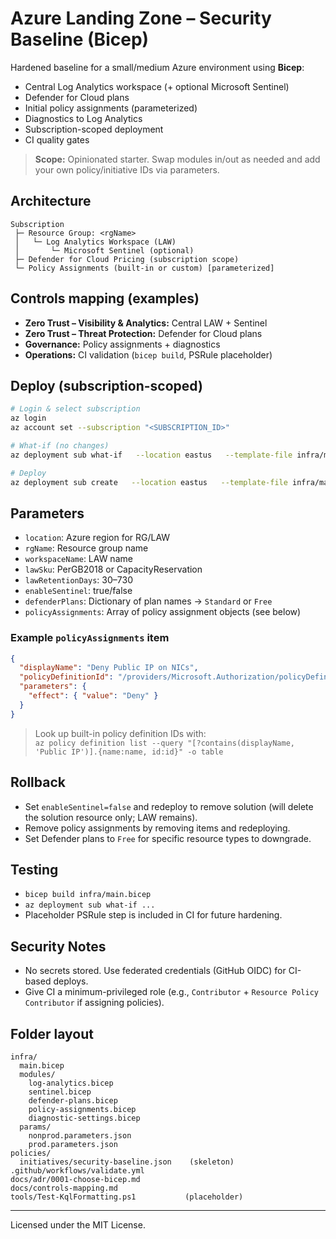 # Azure Landing Zone – Security Baseline (Bicep)

Hardened baseline for a small/medium Azure environment using **Bicep**:
- Central Log Analytics workspace (+ optional Microsoft Sentinel)
- Defender for Cloud plans
- Initial policy assignments (parameterized)
- Diagnostics to Log Analytics
- Subscription-scoped deployment
- CI quality gates

> **Scope:** Opinionated starter. Swap modules in/out as needed and add your own policy/initiative IDs via parameters.

## Architecture

```
Subscription
 ├─ Resource Group: <rgName>
 │   └─ Log Analytics Workspace (LAW)
 │       └─ Microsoft Sentinel (optional)
 ├─ Defender for Cloud Pricing (subscription scope)
 └─ Policy Assignments (built-in or custom) [parameterized]
```

## Controls mapping (examples)
- **Zero Trust – Visibility & Analytics:** Central LAW + Sentinel
- **Zero Trust – Threat Protection:** Defender for Cloud plans
- **Governance:** Policy assignments + diagnostics
- **Operations:** CI validation (`bicep build`, PSRule placeholder)

## Deploy (subscription-scoped)

```bash
# Login & select subscription
az login
az account set --subscription "<SUBSCRIPTION_ID>"

# What-if (no changes)
az deployment sub what-if   --location eastus   --template-file infra/main.bicep   --parameters @infra/params/nonprod.parameters.json

# Deploy
az deployment sub create   --location eastus   --template-file infra/main.bicep   --parameters @infra/params/nonprod.parameters.json
```

## Parameters
- `location`: Azure region for RG/LAW
- `rgName`: Resource group name
- `workspaceName`: LAW name
- `lawSku`: PerGB2018 or CapacityReservation
- `lawRetentionDays`: 30–730
- `enableSentinel`: true/false
- `defenderPlans`: Dictionary of plan names → `Standard` or `Free`
- `policyAssignments`: Array of policy assignment objects (see below)

### Example `policyAssignments` item
```json
{
  "displayName": "Deny Public IP on NICs",
  "policyDefinitionId": "/providers/Microsoft.Authorization/policyDefinitions/<BUILT_IN_ID>",
  "parameters": {
    "effect": { "value": "Deny" }
  }
}
```

> Look up built-in policy definition IDs with:  
> `az policy definition list --query "[?contains(displayName, 'Public IP')].{name:name, id:id}" -o table`

## Rollback
- Set `enableSentinel=false` and redeploy to remove solution (will delete the solution resource only; LAW remains).
- Remove policy assignments by removing items and redeploying.
- Set Defender plans to `Free` for specific resource types to downgrade.

## Testing
- `bicep build infra/main.bicep`
- `az deployment sub what-if ...`
- Placeholder PSRule step is included in CI for future hardening.

## Security Notes
- No secrets stored. Use federated credentials (GitHub OIDC) for CI-based deploys.
- Give CI a minimum-privileged role (e.g., `Contributor` + `Resource Policy Contributor` if assigning policies).

## Folder layout
```
infra/
  main.bicep
  modules/
    log-analytics.bicep
    sentinel.bicep
    defender-plans.bicep
    policy-assignments.bicep
    diagnostic-settings.bicep
  params/
    nonprod.parameters.json
    prod.parameters.json
policies/
  initiatives/security-baseline.json    (skeleton)
.github/workflows/validate.yml
docs/adr/0001-choose-bicep.md
docs/controls-mapping.md
tools/Test-KqlFormatting.ps1           (placeholder)
```

---

Licensed under the MIT License.
